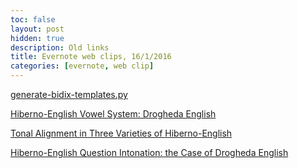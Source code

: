 ```yaml
---
toc: false
layout: post
hidden: true
description: Old links
title: Evernote web clips, 16/1/2016
categories: [evernote, web clip]
---
```


[generate-bidix-templates.py](https://svn.code.sf.net/p/apertium/svn/trunk/apertium-tools/generate-bidix-templates.py)

[Hiberno-English Vowel System: Drogheda English](https://www.tcd.ie/slscs/assets/documents/postgraduate/clcs/papers/IRAAL_2008.pdf)

[Tonal Alignment in Three Varieties of Hiberno-English](http://www.tcd.ie/slscs/assets/documents/postgraduate/clcs/papers/raya-interspeech2009.pdf)

[Hiberno-English Question Intonation: the Case of Drogheda English](http://www.tcd.ie/slscs/assets/documents/postgraduate/clcs/papers/raya-UCDpaper.pdf)

